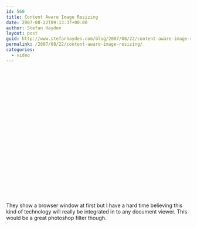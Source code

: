 ```yaml
---
id: 560
title: Content Aware Image Resizing
date: 2007-08-22T09:13:37+00:00
author: Stefan Hayden
layout: post
guid: http://www.stefanhayden.com/blog/2007/08/22/content-aware-image-resizing/
permalink: /2007/08/22/content-aware-image-resizing/
categories:
  - video
---
```

<object width="425" height="350"><param name="movie" value="http://www.youtube.com/v/qadw0BRKeMk"></param><param name="wmode" value="transparent"></param><embed src="http://www.youtube.com/v/qadw0BRKeMk" type="application/x-shockwave-flash" wmode="transparent" width="425" height="350"></embed></object>

They show a browser window at first but I have a hard time believing this kind of technology will really be integrated in to any document viewer. This would be a great photoshop filter though.